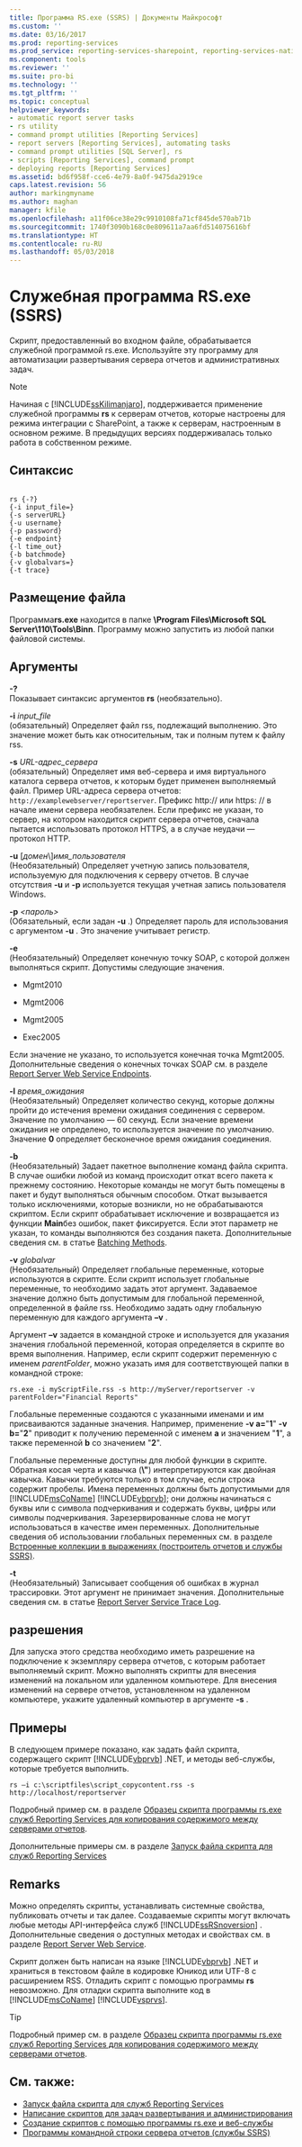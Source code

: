```yaml
---
title: Программа RS.exe (SSRS) | Документы Майкрософт
ms.custom: ''
ms.date: 03/16/2017
ms.prod: reporting-services
ms.prod_service: reporting-services-sharepoint, reporting-services-native
ms.component: tools
ms.reviewer: ''
ms.suite: pro-bi
ms.technology: ''
ms.tgt_pltfrm: ''
ms.topic: conceptual
helpviewer_keywords:
- automatic report server tasks
- rs utility
- command prompt utilities [Reporting Services]
- report servers [Reporting Services], automating tasks
- command prompt utilities [SQL Server], rs
- scripts [Reporting Services], command prompt
- deploying reports [Reporting Services]
ms.assetid: bd6f958f-cce6-4e79-8a0f-9475da2919ce
caps.latest.revision: 56
author: markingmyname
ms.author: maghan
manager: kfile
ms.openlocfilehash: a11f06ce38e29c9910108fa71cf845de570ab71b
ms.sourcegitcommit: 1740f3090b168c0e809611a7aa6fd514075616bf
ms.translationtype: HT
ms.contentlocale: ru-RU
ms.lasthandoff: 05/03/2018
---
```

# <a name="rsexe-utility-ssrs"></a>Служебная программа RS.exe (SSRS)
  Скрипт, предоставленный во входном файле, обрабатывается служебной программой rs.exe. Используйте эту программу для автоматизации развертывания сервера отчетов и административных задач.  
  
> [!NOTE]  
>  Начиная с [!INCLUDE[ssKilimanjaro](../../includes/sskilimanjaro-md.md)], поддерживается применение служебной программы **rs** к серверам отчетов, которые настроены для режима интеграции с SharePoint, а также к серверам, настроенным в основном режиме. В предыдущих версиях поддерживалась только работа в собственном режиме.  
  
## <a name="syntax"></a>Синтаксис  
  
```  
  
rs {-?}  
{-i input_file=}  
{-s serverURL}  
{-u username}  
{-p password}  
{-e endpoint}  
{-l time_out}  
{-b batchmode}  
{-v globalvars=}  
{-t trace}  
```  
  
##  <a name="bkmk_filelocation"></a> Размещение файла  
 Программа**rs.exe** находится в папке **\Program Files\Microsoft SQL Server\110\Tools\Binn**. Программу можно запустить из любой папки файловой системы.  
  
##  <a name="bkmk_arguments"></a> Аргументы  
 **-?**  
 Показывает синтаксис аргументов **rs** (необязательно).  
  
 **-i** *input_file*  
 (обязательный) Определяет файл rss, подлежащий выполнению. Это значение может быть как относительным, так и полным путем к файлу rss.  
  
 **-s** *URL-адрес_сервера*  
 (обязательный) Определяет имя веб-сервера и имя виртуального каталога сервера отчетов, к которым будет применен выполняемый файл. Пример URL-адреса сервера отчетов: `http://examplewebserver/reportserver`. Префикс http:// или https: // в начале имени сервера необязателен. Если префикс не указан, то сервер, на котором находится скрипт сервера отчетов, сначала пытается использовать протокол HTTPS, а в случае неудачи — протокол HTTP.  
  
 **-u** [*домен*\\]*имя_пользователя*  
 (Необязательный) Определяет учетную запись пользователя, используемую для подключения к серверу отчетов. В случае отсутствия **-u** и **-p** используется текущая учетная запись пользователя Windows.  
  
 **-p** *<пароль>*  
 (Обязательный, если задан **-u** .) Определяет пароль для использования с аргументом **-u** . Это значение учитывает регистр.  
  
 **-e**  
 (Необязательный) Определяет конечную точку SOAP, с которой должен выполняться скрипт. Допустимы следующие значения.  
  
-   Mgmt2010  
  
-   Mgmt2006  
  
-   Mgmt2005  
  
-   Exec2005  
  
 Если значение не указано, то используется конечная точка Mgmt2005. Дополнительные сведения о конечных точках SOAP см. в разделе [Report Server Web Service Endpoints](../../reporting-services/report-server-web-service/methods/report-server-web-service-endpoints.md).  
  
 **-l** *время_ожидания*  
 (Необязательный) Определяет количество секунд, которые должны пройти до истечения времени ожидания соединения с сервером. Значение по умолчанию — 60 секунд. Если значение времени ожидания не определено, то используется значение по умолчанию. Значение **0** определяет бесконечное время ожидания соединения.  
  
 **-b**  
 (Необязательный) Задает пакетное выполнение команд файла скрипта. В случае ошибки любой из команд происходит откат всего пакета к прежнему состоянию. Некоторые команды не могут быть помещены в пакет и будут выполняться обычным способом. Откат вызывается только исключениями, которые возникли, но не обрабатываются скриптом. Если скрипт обрабатывает исключение и возвращается из функции **Main**без ошибок, пакет фиксируется. Если этот параметр не указан, то команды выполняются без создания пакета. Дополнительные сведения см. в статье [Batching Methods](../../reporting-services/report-server-web-service-net-framework-soap-headers/batching-methods.md).  
  
 **-v** *globalvar*  
 (Необязательный) Определяет глобальные переменные, которые используются в скрипте. Если скрипт использует глобальные переменные, то необходимо задать этот аргумент. Задаваемое значение должно быть допустимым для глобальной переменной, определенной в файле rss. Необходимо задать одну глобальную переменную для каждого аргумента **–v** .  
  
 Аргумент **–v** задается в командной строке и используется для указания значения глобальной переменной, которая определяется в скрипте во время выполнения. Например, если скрипт содержит переменную с именем *parentFolder*, можно указать имя для соответствующей папки в командной строке:  
  
 `rs.exe -i myScriptFile.rss -s http://myServer/reportserver -v parentFolder="Financial Reports"`  
  
 Глобальные переменные создаются с указанными именами и им присваиваются заданные значения. Например, применение **-v a=**"**1**" **-v b=**"**2**" приводит к получению переменной с именем **a** и значением "**1**", а также переменной **b** со значением "**2**".  
  
 Глобальные переменные доступны для любой функции в скрипте. Обратная косая черта и кавычка (**\\"**) интерпретируются как двойная кавычка. Кавычки требуются только в том случае, если строка содержит пробелы. Имена переменных должны быть допустимыми для [!INCLUDE[msCoName](../../includes/msconame-md.md)] [!INCLUDE[vbprvb](../../includes/vbprvb-md.md)]; они должны начинаться с буквы или с символа подчеркивания и содержать буквы, цифры или символы подчеркивания. Зарезервированные слова не могут использоваться в качестве имен переменных. Дополнительные сведения об использовании глобальных переменных см. в разделе [Встроенные коллекции в выражениях (построитель отчетов и службы SSRS)](../../reporting-services/report-design/built-in-collections-in-expressions-report-builder.md).  
  
 **-t**  
 (Необязательный) Записывает сообщения об ошибках в журнал трассировки. Этот аргумент не принимает значения. Дополнительные сведения см. в статье [Report Server Service Trace Log](../../reporting-services/report-server/report-server-service-trace-log.md).  
  
##  <a name="bkmk_permissions"></a> разрешения  
 Для запуска этого средства необходимо иметь разрешение на подключение к экземпляру сервера отчетов, с которым работает выполняемый скрипт. Можно выполнять скрипты для внесения изменений на локальном или удаленном компьютере. Для внесения изменений на сервере отчетов, установленном на удаленном компьютере, укажите удаленный компьютер в аргументе **-s** .  
  
##  <a name="bkmk_examples"></a> Примеры  
 В следующем примере показано, как задать файл скрипта, содержащего скрипт [!INCLUDE[vbprvb](../../includes/vbprvb-md.md)] .NET, и методы веб-службы, которые требуется выполнить.  
  
```  
rs –i c:\scriptfiles\script_copycontent.rss -s http://localhost/reportserver  
```  
  
 Подробный пример см. в разделе [Образец скрипта программы rs.exe служб Reporting Services для копирования содержимого между серверами отчетов](../../reporting-services/tools/sample-reporting-services-rs-exe-script-to-copy-content-between-report-servers.md).  
  
 Дополнительные примеры см. в разделе [Запуск файла скрипта для служб Reporting Services](../../reporting-services/tools/run-a-reporting-services-script-file.md)  
  
## <a name="remarks"></a>Remarks  
 Можно определять скрипты, устанавливать системные свойства, публиковать отчеты и так далее. Создаваемые скрипты могут включать любые методы API-интерфейса служб [!INCLUDE[ssRSnoversion](../../includes/ssrsnoversion-md.md)] . Дополнительные сведения о доступных методах и свойствах см. в разделе [Report Server Web Service](../../reporting-services/report-server-web-service/report-server-web-service.md).  
  
 Скрипт должен быть написан на языке [!INCLUDE[vbprvb](../../includes/vbprvb-md.md)] .NET и храниться в текстовом файле в кодировке Юникод или UTF-8 с расширением RSS. Отладить скрипт с помощью программы **rs** невозможно. Для отладки скрипта выполните код в [!INCLUDE[msCoName](../../includes/msconame-md.md)] [!INCLUDE[vsprvs](../../includes/vsprvs-md.md)].  
  
> [!TIP]  
>  Подробный пример см. в разделе [Образец скрипта программы rs.exe служб Reporting Services для копирования содержимого между серверами отчетов](../../reporting-services/tools/sample-reporting-services-rs-exe-script-to-copy-content-between-report-servers.md).  
  
## <a name="see-also"></a>См. также:  
- [Запуск файла скрипта для служб Reporting Services](../../reporting-services/tools/run-a-reporting-services-script-file.md)   
- [Написание скриптов для задач развертывания и администрирования](../../reporting-services/tools/script-deployment-and-administrative-tasks.md)   
- [Создание скриптов с помощью программы rs.exe и веб-службы](../../reporting-services/tools/script-with-the-rs-exe-utility-and-the-web-service.md)   
- [Программы командной строки сервера отчетов (службы SSRS)](../../reporting-services/tools/report-server-command-prompt-utilities-ssrs.md)  
  
  
